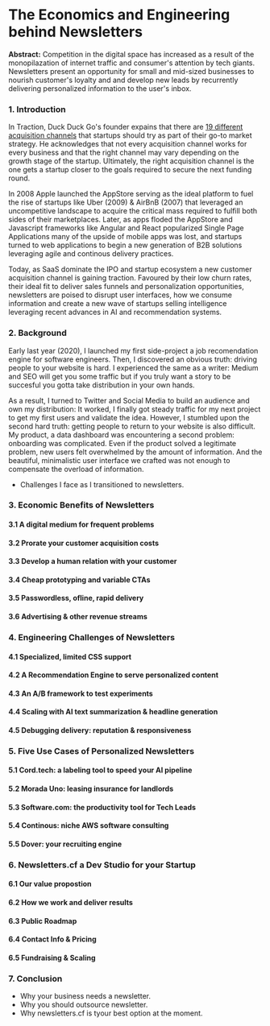 # The Economics and Engineering behind Newsletters

**Abstract:** Competition in the digital space has increased as a result of the monopilazation of internet traffic and consumer's attention by tech giants. Newsletters present an opportunity for small and mid-sized businesses to nourish customer's loyalty and and develop new leads by recurrently delivering personalized information to the user's inbox.


### 1. Introduction

In Traction, Duck Duck Go's founder expains that there are [19 different acquisition channels](https://zapier.com/blog/acquire-customers/) that startups should try as part of their go-to market strategy. He acknowledges that not every acquisition channel works for every business and that the right channel may vary depending on the growth stage of the startup. Ultimately, the right acquisition channel is the one gets a startup closer to the goals required to secure the next funding round.

In 2008 Apple launched the AppStore serving as the ideal platform to fuel the rise of startups like Uber (2009) & AirBnB (2007) that leveraged an uncompetitive landscape to acquire the critical mass required to fulfill both sides of their marketplaces. Later, as apps floded the AppStore and Javascript frameworks like Angular and React popularized Single Page Applications many of the upside of mobile apps was lost, and startups turned to web applications to begin a new generation of B2B solutions leveraging agile and continous delivery practices.

Today, as SaaS dominate the IPO and startup ecosystem a new customer acquisition channel is gaining traction. Favoured by their low churn rates, their ideal fit to deliver sales funnels and personalization opportunities, newsletters are poised to disrupt user interfaces, how we consume information and create a new wave of startups selling intelligence leveraging recent advances in AI and recommendation systems.


### 2. Background

Early last year (2020), I launched my first side-project a job recomendation engine for software engineers. Then, I discovered an obvious truth: driving people to your website is hard. I experienced the same as a writer: Medium and SEO will get you some traffic but if you truly want a story to be succesful you gotta take distribution in your own hands.

As a result, I turned to Twitter and Social Media to build an audience and own my distribution: It worked, I finally got steady traffic for my next project to get my first users and validate the idea. However, I stumbled upon the second hard truth: getting people to return to your website is also difficult. My product, a data dashboard was encountering a second problem: onboarding was complicated. Even if the product solved a legitimate problem, new users felt overwhelmed by the amount of information. And the beautiful, minimalistic user interface we crafted was not enough to compensate the overload of information.



* Challenges I face as I transitioned to newsletters.


### 3. Economic Benefits of Newsletters

#### 3.1 A digital medium for frequent problems
#### 3.2 Prorate your customer acquisition costs
#### 3.3 Develop a human relation with your customer
#### 3.4 Cheap prototyping and variable CTAs
#### 3.5 Passwordless, ofline, rapid delivery
#### 3.6 Advertising & other revenue streams


### 4. Engineering Challenges of Newsletters

#### 4.1 Specialized, limited CSS support
#### 4.2 A Recommendation Engine to serve personalized content
#### 4.3 An A/B framework to test experiments
#### 4.4 Scaling with AI text summarization & headline generation
#### 4.5 Debugging delivery: reputation & responsiveness


### 5. Five Use Cases of Personalized Newsletters

#### 5.1 Cord.tech: a labeling tool to speed your AI pipeline
#### 5.2 Morada Uno: leasing insurance for landlords
#### 5.3 Software.com: the productivity tool for Tech Leads
#### 5.4 Continous: niche AWS software consulting
#### 5.5 Dover: your recruiting engine


### 6. Newsletters.cf a Dev Studio for your Startup 

#### 6.1 Our value propostion
#### 6.2 How we work and deliver results
#### 6.3 Public Roadmap
#### 6.4 Contact Info & Pricing
#### 6.5 Fundraising & Scaling


### 7. Conclusion

* Why your business needs a newsletter.
* Why you should outsource newsletter.
* Why newsletters.cf is tyour best option at the moment.


